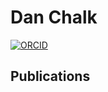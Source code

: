 # Dan Chalk

[![ORCID](https://img.shields.io/badge/ORCID-0000--0002--4165--4364-brightgreen)](https://orcid.org/0000-0002-4165-4364)

## Publications

```{include} ../publications/daniel_chalk_publications.txt
```